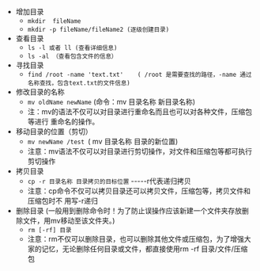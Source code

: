 * 增加目录
  * `mkdir  fileName`
  * `mkdir -p fileName/fileName2 (逐级创建目录)`
* 查看目录
  * `ls -l 或者 ll (查看详细信息)`
  * `ls -al （查看包含文件的信息）`
* 寻找目录
  * `find /root -name 'text.txt'    ( /root 是需要查找的路径，-name 通过名称查找，包含text.txt的文件信息)`
* 修改目录的名称
  * `mv oldName newName` (命令：mv 目录名称 新目录名称)
  * 注：mv的语法不仅可以对目录进行重命名而且也可以对各种文件，压缩包等进行 重命名的操作。
* 移动目录的位置（剪切）
  * `mv newName /test `( mv 目录名称 目录的新位置)
  * 注意：mv语法不仅可以对目录进行剪切操作，对文件和压缩包等都可执行剪切操作
* 拷贝目录
  * `cp -r 目录名称 目录拷贝的目标位置` -----r代表递归拷贝
  * 注意：cp命令不仅可以拷贝目录还可以拷贝文件，压缩包等，拷贝文件和压缩包时不   用写-r递归
* 删除目录 (一般用到删除命令时！为了防止误操作应该新建一个文件夹存放删除文件，用mv移动至该文件夹。)
  * `rm [-rf] 目录`
  * 注意：rm不仅可以删除目录，也可以删除其他文件或压缩包，为了增强大家的记忆，无论删除任何目录或文件，都直接使用rm -rf 目录/文件/压缩包

